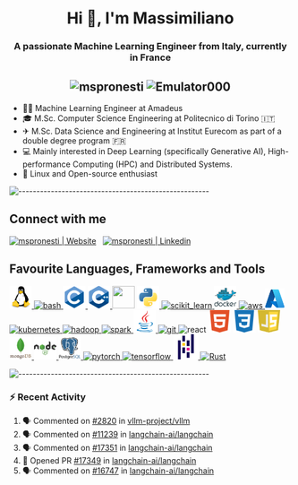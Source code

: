 
<h1 align="center">Hi 👋, I'm Massimiliano </h1>
<h3 align="center">A passionate Machine Learning Engineer from Italy, currently in France </h3>

<h2 align="center">
  <img src="https://komarev.com/ghpvc/?username=mspronesti&style=square" alt="mspronesti" />
  <img src="https://img.shields.io/github/followers/mspronesti.svg?style=social&label=Follow" alt="Emulator000" />
</h2>

<!-- <img src='https://github.com/demartini/demartini/blob/master/code.gif' /> -->

- 🧑‍💼 Machine Learning Engineer at Amadeus
- 🎓 M.Sc. Computer Science Engineering at Politecnico di Torino :it:
- ✈  M.Sc. Data Science and Engineering at Institut Eurecom as part of a double degree program :fr:
- 💻  Mainly interested in Deep Learning (specifically Generative AI), High-performance Computing (HPC) and Distributed Systems.
- :penguin: Linux and Open-source enthusiast


![-----------------------------------------------------](https://raw.githubusercontent.com/andreasbm/readme/master/assets/lines/aqua.png)

## Connect with me

[<img height="35" width="35" src="https://raw.githubusercontent.com/mspronesti/mspronesti/master/icons/website.svg" alt="mspronesti | Website" />][website] &nbsp;
[<img height="35" width="35" src="https://raw.githubusercontent.com/mspronesti/mspronesti/master/icons/linkedin.svg" alt="mspronesti | Linkedin" />][linkedin] &nbsp;

## Favourite Languages, Frameworks and Tools 

<p align="left"> 
    
  <a href="https://www.linux.org/" target="_blank"> 
    <img src="https://raw.githubusercontent.com/devicons/devicon/master/icons/linux/linux-original.svg" alt="linux" width="40" height="40"/> 
  </a> 
  
  <a href="https://www.gnu.org/software/bash/" target="_blank"> 
    <img src="https://www.vectorlogo.zone/logos/gnu_bash/gnu_bash-icon.svg" alt="bash" width="40" height="40"/> 
  </a> 
  
  <a href="https://www.cprogramming.com/" target="_blank"> 
    <img src="https://raw.githubusercontent.com/devicons/devicon/master/icons/c/c-original.svg" alt="c" width="40" height="40"/>   </a> 
  
  <a href="https://www.w3schools.com/cpp/" target="_blank"> 
    <img src="https://raw.githubusercontent.com/devicons/devicon/master/icons/cplusplus/cplusplus-original.svg" alt="cplusplus" width="40" height="40"/> 
  </a> 
  
  <a>
    <img src="https://thewizardsgame.com/wp-content/uploads/2018/04/Nvidia_logo.png" height="40" width="40"/>
  </a>
  
  <a href="https://www.python.org" target="_blank"> 
    <img src="https://raw.githubusercontent.com/devicons/devicon/master/icons/python/python-original.svg" alt="python" width="40" height="40"/> 
  </a> 
  
  <a href="https://scikit-learn.org/" target="_blank"> 
    <img src="https://upload.wikimedia.org/wikipedia/commons/0/05/Scikit_learn_logo_small.svg" alt="scikit_learn" width="40" height="40"/> 
  </a> 
  
  <a href="https://www.docker.com/" target="_blank"> 
    <img src="https://raw.githubusercontent.com/devicons/devicon/master/icons/docker/docker-original-wordmark.svg" alt="docker" width="40" height="40"/> 
  </a> 

  <a href="https://aws.amazon.com/" target="_blank"> 
    <img src="https://upload.wikimedia.org/wikipedia/commons/9/93/Amazon_Web_Services_Logo.svg" alt="aws" width="40" height="40"/> 
  </a> 

  <a href="https://azure.microsoft.com/" target="_blank"> 
    <img src="https://raw.githubusercontent.com/devicons/devicon/master/icons/azure/azure-original.svg" alt="azure" width="35" height="35"/> 
  </a> 
  
  <a href="https://kubernetes.io/" target="_blank">
    <img height="35" width="35" alt="kubernetes" src="https://upload.wikimedia.org/wikipedia/commons/3/39/Kubernetes_logo_without_workmark.svg" />
   </a>  

 <a href="https://hadoop.apache.org/" target="_blank"> 
    <img src="https://github.com/rahul-jha98/README_icons/blob/main/language_and_tools/square/hadoop/hadoop.svg" alt="hadoop" width="40" height="40"/> 
  </a> 
  
 <a href="https://spark.apache.org/" target="_blank"> 
    <img src="https://upload.wikimedia.org/wikipedia/commons/f/f3/Apache_Spark_logo.svg" alt="spark" width="40" height="40"/> 
  </a> 

  <a href="https://www.java.com" target="_blank"> 
    <img src="https://raw.githubusercontent.com/devicons/devicon/master/icons/java/java-original.svg" alt="java" width="40" height="40"/> 
  </a> 

  <a href="https://git-scm.com/" target="_blank"> 
    <img src="https://www.vectorlogo.zone/logos/git-scm/git-scm-icon.svg" alt="git" width="40" height="40"/> 
  </a> 
  <a>
    <img src="https://upload.wikimedia.org/wikipedia/commons/a/a7/React-icon.svg" alt="react" width="60" height="40"/>
  </a>
  <a>
    <img src="icons/html5.svg" height="40" width="40" alt="HTML" width="40px" height="40" />
 </a>
  
  <a>
     <img height="40" width="40" alt="CSS" width="26px" src="icons/css3.svg" />
 </a>
 
 <a>
   <img height="40" width="40" alt="JavaScript" width="26px" src="icons/js.svg" />
 </a>
  
   <a href="https://www.mongodb.com/" target="_blank">
     <img src="https://raw.githubusercontent.com/devicons/devicon/master/icons/mongodb/mongodb-original-wordmark.svg" alt="mongodb" width="40" height="40"/> 
  </a> 
  
 <a href="https://nodejs.org" target="_blank"> 
   <img src="https://raw.githubusercontent.com/devicons/devicon/master/icons/nodejs/nodejs-original-wordmark.svg" alt="nodejs" width="40" height="40"/>
 </a> 
  
 <a href="https://www.postgresql.org" target="_blank"> 
   <img src="https://raw.githubusercontent.com/devicons/devicon/master/icons/postgresql/postgresql-original-wordmark.svg" alt="postgresql" width="40" height="40"/> 
  </a> 
  
  
  <a href="https://pytorch.org/" target="_blank"> 
    <img src="https://www.vectorlogo.zone/logos/pytorch/pytorch-icon.svg" alt="pytorch" width="40" height="40"/> 
  </a> 
  
  <a href="https://www.tensorflow.org" target="_blank"> 
    <img src="https://www.vectorlogo.zone/logos/tensorflow/tensorflow-icon.svg" alt="tensorflow" width="40" height="40"/> 
  </a> 
  
  <a href="https://pandas.pydata.org/" target="_blank"> 
    <img src="https://raw.githubusercontent.com/devicons/devicon/master/icons/pandas/pandas-original.svg" alt="pandas" width="45" height="45"/> 
  </a> 
  
  <a href="https://www.rust-lang.org/" target="_blank">
    <img height="40" width="40" alt="Rust" src="https://upload.wikimedia.org/wikipedia/commons/thumb/d/d5/Rust_programming_language_black_logo.svg/1024px-Rust_programming_language_black_logo.svg.png" />
  </a> 

</p>

![-----------------------------------------------------](https://raw.githubusercontent.com/andreasbm/readme/master/assets/lines/aqua.png)


### :zap: Recent Activity

<!--START_SECTION:activity-->
1. 🗣 Commented on [#2820](https://github.com/vllm-project/vllm/pull/2820#issuecomment-1949463217) in [vllm-project/vllm](https://github.com/vllm-project/vllm)
2. 🗣 Commented on [#11239](https://github.com/langchain-ai/langchain/pull/11239#issuecomment-1944700539) in [langchain-ai/langchain](https://github.com/langchain-ai/langchain)
3. 🗣 Commented on [#17351](https://github.com/langchain-ai/langchain/pull/17351#issuecomment-1937372551) in [langchain-ai/langchain](https://github.com/langchain-ai/langchain)
4. 💪 Opened PR [#17349](https://github.com/langchain-ai/langchain/pull/17349) in [langchain-ai/langchain](https://github.com/langchain-ai/langchain)
5. 🗣 Commented on [#16747](https://github.com/langchain-ai/langchain/pull/16747#issuecomment-1936381847) in [langchain-ai/langchain](https://github.com/langchain-ai/langchain)
<!--END_SECTION:activity-->


[website]: https://mspronesti.github.io
[instagram]: https://instagram.com/__mpronesti
[linkedin]: https://www.linkedin.com/in/massimiliano-pronesti/

